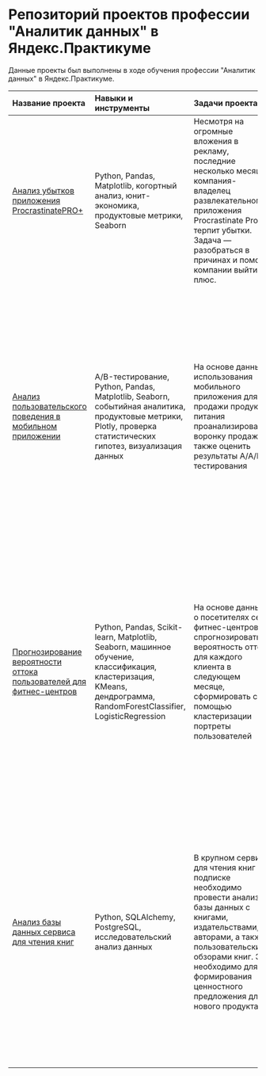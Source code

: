 # Репозиторий проектов профессии "Аналитик данных" в Яндекс.Практикуме

Данные проекты был выполнены в ходе обучения профессии "Аналитик данных" в Яндекс.Практикуме.  


| Название проекта | Навыки и инструменты | Задачи проекта | Описание проекта |
| :---------- | :---------- |  :------------------- | :------------------- |
| [Анализ убытков приложения ProcrastinatePRO+](app_unit_economics) | Python, Pandas, Matplotlib, когортный анализ, юнит-экономика, продуктовые метрики, Seaborn | Несмотря на огромные вложения в рекламу, последние несколько месяцев компания-владелец развлекательного приложения Procrastinate Pro+ терпит убытки. Задача — разобраться в причинах и помочь компании выйти в плюс. | Провёл анализ данных от ProcrastinatePRO+. Рассчитал различные метрики, использован когортный анализ: LTV, CAC, Retention rate. Сделал выводы по полученным данным. Выдал рекомендации по оптимальным каналам и регионам. | 
| [Анализ пользовательского поведения в мобильном приложении](ab_test) | A/B-тестирование, Python, Pandas, Matplotlib, Seaborn, событийная аналитика, продуктовые метрики, Plotly, проверка статистических гипотез, визуализация данных | На основе данных использования мобильного приложения для продажи продуктов питания проанализировать воронку продаж, а также оценить результаты A/A/B-тестирования  | Изучил принципы событийной аналитики: построил воронку продаж, исследовал путь пользователей до покупки. Проанализировал результаты A/B-теста введения новых шрифтов. Сравнил 2 контрольных группы между собой, убедился в правильном разделении трафика, а затем сравнил с тестовой группой. Новый шрифт значительно не повлияет на поведение пользователей. | 
| [Прогнозирование вероятности оттока пользователей для фитнес-центров](ml_fitness) | Python, Pandas, Scikit-learn, Matplotlib, Seaborn, машинное обучение, классификация, кластеризация, KMeans, дендрограмма, RandomForestClassifier, LogisticRegression | На основе данных о посетителях сети фитнес-центров спрогнозировать вероятность оттока для каждого клиента в следующем месяце, сформировать с помощью кластеризации портреты пользователей | Использовал в проекте машинное обучение. Спрогнозировал вероятность оттока (на уровне следующего месяца) для каждого клиента; сформировал типичные портреты пользователей: выделил наиболее яркие группы, охарактеризованы их основные свойства; проанализировал основные признаки, наиболее сильно влияющие на отток. |
| [Анализ базы данных сервиса для чтения книг](books_sql) | Python, SQLAlchemy, PostgreSQL, исследовательский анализ данных | В крупном сервисе для чтения книг по подписке необходимо провести анализ базы данных с книгами, издательствами, авторами, а также пользовательскими обзорами книг. Это необходимо для формирования ценностного предложения для нового продукта. | Установил наиболее перспектиного партнёра - самое активное издательство. Определили самые популярные книги самых популярных авторов, которые составят костяк подписок. Установил наиболее высоко оцениваемый жанр. Провёл оценку оценок пользователей и определил, каких из них можно считать активными и предложил варианты их поощрения. |
